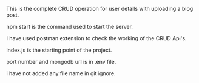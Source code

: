 This is the complete CRUD operation for user details with uploading a blog post.

npm start is the command used to start  the server.

I have used postman extension to check the working of the CRUD Api's.

index.js is the starting point of the project.

port number and mongodb url is in .env file.
 
i have not added any file name in git ignore.